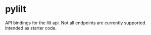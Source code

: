 # pylilt
API bindings for the lilt api. Not all endpoints are currently supported. Intended as starter code.
